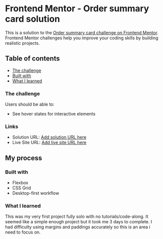 # Frontend Mentor - Order summary card solution

This is a solution to the [Order summary card challenge on Frontend Mentor](https://www.frontendmentor.io/challenges/order-summary-component-QlPmajDUj). Frontend Mentor challenges help you improve your coding skills by building realistic projects.

## Table of contents

- [The challenge](#the-challenge)
- [Built with](#built-with)
- [What I learned](#what-i-learned)

### The challenge

Users should be able to:

- See hover states for interactive elements

### Links

- Solution URL: [Add solution URL here](https://your-solution-url.com)
- Live Site URL: [Add live site URL here](https://your-live-site-url.com)

## My process

### Built with

- Flexbox
- CSS Grid
- Desktop-first workflow

### What I learned

This was my very first project fully solo with no tutorials/code-along. It seemed like a simple enough project but it took me 3 days to complete. I had difficulty using margins and paddings accurately so this is an area i need to focus on.
